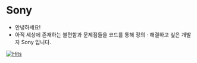 # Sony

- 안녕하세요!
- 아직 세상에 존재하는 불편함과 문제점들을 코드를 통해 정의 $\cdot$ 해결하고 싶은 개발자 Sony 입니다.

[![Hits](https://hits.seeyoufarm.com/api/count/incr/badge.svg?url=https%3A%2F%2Fgithub.com%2Fgjbae1212%2Fhit-counter)](https://hits.seeyoufarm.com)                    
<!---
smj0503/smj0503 is a ✨ special ✨ repository because its `README.md` (this file) appears on your GitHub profile.
You can click the Preview link to take a look at your changes.
--->
